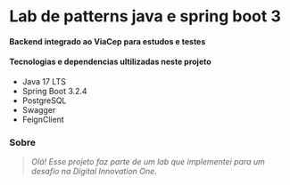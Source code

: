 
<h1> 
    <span>Lab de patterns java e spring boot 3</span>
</h1>

#### Backend integrado ao ViaCep para estudos e testes

#### Tecnologias e dependencias ultilizadas neste projeto
- Java 17 LTS
- Spring Boot 3.2.4
- PostgreSQL
- Swagger
- FeignClient

###  Sobre
<i>

> Olá! Esse projeto faz parte de um lab que implementei para um desafio na Digital Innovation One.